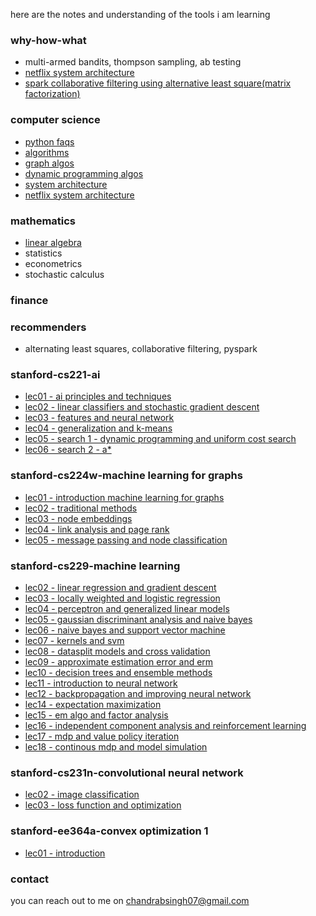 here are the notes and understanding of the tools i am learning 

### why-how-what
- multi-armed bandits, thompson sampling, ab testing
- [netflix system architecture](system_designs/netflix.html)
- [spark collaborative filtering using alternative least square(matrix factorization)](recommenders/als_deep_dive.html)

### computer science  
- [python faqs](codes/python_faqs.html)  
- [algorithms](algos/run_algos.html)
- [graph algos](algos/graph_algos.html)
- [dynamic programming algos](algos/dp_algos.html)
- [system architecture](system_designs/system_architecture.html)
- [netflix system architecture](system_designs/netflix.html)

### mathematics
- [linear algebra](maths/linear_algebra.html)
- statistics
- econometrics
- stochastic calculus

### finance

### recommenders
- alternating least squares, collaborative filtering, pyspark

### stanford-cs221-ai  
- [lec01 - ai principles and techniques](cs221_ai/lec01-AI-PrinciplesAndTechniques.html)  
- [lec02 - linear classifiers and stochastic gradient descent](cs221_ai/lec02-LinearClassifiers-SGD.html)  
- [lec03 - features and neural network](cs221_ai/lec03-Features-NN.html)  
- [lec04 - generalization and k-means](cs221_ai/lec04-Generalization-Kmeans.html)  
- [lec05 - search 1 - dynamic programming and uniform cost search](cs221_ai/lec05-DynamicProg-UniformCostSearch.html)  
- [lec06 - search 2 - a\*](cs221_ai/lec06-Search2-Astar.html)  

### stanford-cs224w-machine learning for graphs  
- [lec01 - introduction machine learning for graphs](cs224w_ml_graph/lec01_Introduction_MLforGraphs.html)  
- [lec02 - traditional methods](cs224w_ml_graph/lec02-TraditionalMethods.html)  
- [lec03 - node embeddings](cs224w_ml_graph/lec03-NodeEmbeddings.html)  
- [lec04 - link analysis and page rank](cs224w_ml_graph/lec04-linkAnalysis-PageRank.html)  
- [lec05 - message passing and node classification](cs224w_ml_graph/lec05-MessagePassing-NodeClassification.html)  

### stanford-cs229-machine learning  
- [lec02 - linear regression and gradient descent](cs229_ml/lec02-LinearReg-GradientDescent.html)  
- [lec03 - locally weighted and logistic regression](cs229_ml/lec03-LocallyWeighted-LogisticRegression.html)  
- [lec04 - perceptron and generalized linear models](cs229_ml/lec04-Perceptron-GLM.html)   
- [lec05 - gaussian discriminant analysis and naive bayes](cs229_ml/lec05-GDA-NaiveBayes.html)  
- [lec06 - naive bayes and support vector machine](cs229_ml/lec06-NaiveBayes-SVM.html)  
- [lec07 - kernels and svm](cs229_ml/Lec07-Kernels-SVM.html)  
- [lec08 - datasplit models and cross validation](cs229_ml/lec08-DataSplits-Models-CrossValidation.html)  
- [lec09 - approximate estimation error and erm](cs229_ml/lec09-Approx-EstimationError-ERM.html)  
- [lec10 - decision trees and ensemble methods](cs229_ml/lec10-DecisionTrees-EnsembleMethods.html)  
- [lec11 - introduction to neural network](cs229_ml/lec11-Intro-NN.html)  
- [lec12 - backpropagation and improving neural network](cs229_ml/lec12-Backpropagation-ImprovingNN.html)  
- [lec14 - expectation maximization](cs229_ml/lec14-Expectation-MaximizationAlgo.html)   
- [lec15 - em algo and factor analysis](cs229_ml/lec15-EMAlgo-FactorAnalysis.html)  
- [lec16 - independent component analysis and reinforcement learning](cs229_ml/lec16-IndependentComponentAnalysis-RL.html)  
- [lec17 - mdp and value policy iteration](cs229_ml/lec17-MDPs-ValuePolicyIteration.html)  
- [lec18 - continous mdp and model simulation](cs229_ml/lec18-continuousMDPs-ModelSimulation.html)  

### stanford-cs231n-convolutional neural network  
- [lec02 - image classification](cs231n_cnn/lec02-image-classification.html)    
- [lec03 - loss function and optimization](cs231n_cnn/lec03-lossFun-optimization.html)  

### stanford-ee364a-convex optimization 1
- [lec01 - introduction](ee364a_co1/lec01-Introduction.html)

### contact

you can reach out to me on chandrabsingh07@gmail.com
